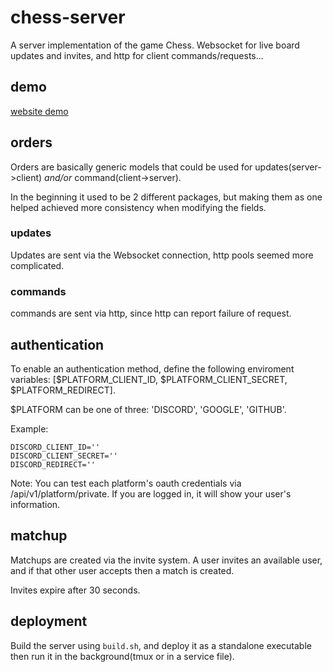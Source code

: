 # chess-server
A server implementation of the game Chess. Websocket for live board updates and invites, and http for client commands/requests...

## demo
[website demo](https://chess.lemondev.xyz)

## orders
Orders are basically generic models that could be used for updates(server->client) *and/or* command(client->server). 

In the beginning it used to be 2 different packages, but making them as one helped achieved more consistency when modifying the fields.

### updates
Updates are sent via the Websocket connection, http pools seemed more complicated.

### commands
commands are sent via http, since http can report failure of request.

## authentication
To enable an authentication method, define the following enviroment variables: [$PLATFORM_CLIENT_ID, $PLATFORM_CLIENT_SECRET, $PLATFORM_REDIRECT]. 

$PLATFORM can be one of three: 'DISCORD', 'GOOGLE', 'GITHUB'.

Example:
```
DISCORD_CLIENT_ID=''
DISCORD_CLIENT_SECRET=''
DISCORD_REDIRECT=''
```

Note: You can test each platform's oauth credentials via /api/v1/platform/private. If you are logged in, it will show your user's information.

## matchup
Matchups are created via the invite system. A user invites an available user, and if that other user accepts then a match is created.

Invites expire after 30 seconds.

## deployment
Build the server using `build.sh`, and deploy it as a standalone executable then run it in the background(tmux or in a service file).
